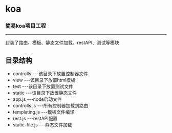 # koa

### 简易koa项目工程
 
***

封装了路由、模板、静态文件加载、restAPI、测试等模块

## 目录结构

* controlls  ---该目录下放置控制器文件
* view		 ---该目录下放置html模板
* test		 ---该目录下放置测试文件
* static	 ---该目录下放置静态文件		
* app.js		 ---node启动文件
* controlls.js	 ---所有控制器加载到路由
* templating.js  ---模板文件编译
* rest.js 		 ---restAPI配置
* static-file.js  ---静态文件加载
